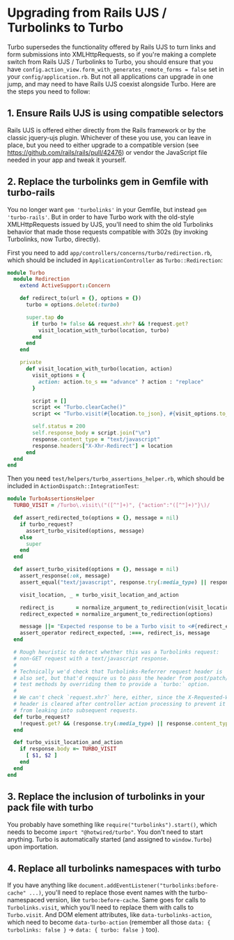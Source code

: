 # Upgrading from Rails UJS / Turbolinks to Turbo

Turbo supersedes the functionality offered by Rails UJS to turn links and form submissions into XMLHttpRequests, so if you're making a complete switch from Rails UJS / Turbolinks to Turbo, you should ensure that you have `config.action_view.form_with_generates_remote_forms = false` set in your `config/application.rb`. But not all applications can upgrade in one jump, and may need to have Rails UJS coexist alongside Turbo. Here are the steps you need to follow:

## 1. Ensure Rails UJS is using compatible selectors
Rails UJS is offered either directly from the Rails framework or by the classic jquery-ujs plugin. Whichever of these you use, you can leave in place, but you need to either upgrade to a compatible version (see https://github.com/rails/rails/pull/42476) or vendor the JavaScript file needed in your app and tweak it yourself.

## 2. Replace the turbolinks gem in Gemfile with turbo-rails
You no longer want `gem 'turbolinks'` in your Gemfile, but instead `gem 'turbo-rails'`. But in order to have Turbo work with the old-style XMLHttpRequests issued by UJS, you'll need to shim the old Turbolinks behavior that made those requests compatible with 302s (by invoking Turbolinks, now Turbo, directly).

First you need to add `app/controllers/concerns/turbo/redirection.rb`, which should be included in `ApplicationController` as `Turbo::Redirection`:

```ruby
module Turbo
  module Redirection
    extend ActiveSupport::Concern

    def redirect_to(url = {}, options = {})
      turbo = options.delete(:turbo)

      super.tap do
        if turbo != false && request.xhr? && !request.get?
          visit_location_with_turbo(location, turbo)
        end
      end
    end

    private
      def visit_location_with_turbo(location, action)
        visit_options = {
          action: action.to_s == "advance" ? action : "replace"
        }

        script = []
        script << "Turbo.clearCache()"
        script << "Turbo.visit(#{location.to_json}, #{visit_options.to_json})"

        self.status = 200
        self.response_body = script.join("\n")
        response.content_type = "text/javascript"
        response.headers["X-Xhr-Redirect"] = location
      end
  end
end
```

Then you need `test/helpers/turbo_assertions_helper.rb`, which should be included in `ActionDispatch::IntegrationTest`:

```ruby
module TurboAssertionsHelper
  TURBO_VISIT = /Turbo\.visit\("([^"]+)", {"action":"([^"]+)"}\)/

  def assert_redirected_to(options = {}, message = nil)
    if turbo_request?
      assert_turbo_visited(options, message)
    else
      super
    end
  end

  def assert_turbo_visited(options = {}, message = nil)
    assert_response(:ok, message)
    assert_equal("text/javascript", response.try(:media_type) || response.content_type)

    visit_location, _ = turbo_visit_location_and_action

    redirect_is       = normalize_argument_to_redirection(visit_location)
    redirect_expected = normalize_argument_to_redirection(options)

    message ||= "Expected response to be a Turbo visit to <#{redirect_expected}> but was a visit to <#{redirect_is}>"
    assert_operator redirect_expected, :===, redirect_is, message
  end

  # Rough heuristic to detect whether this was a Turbolinks request:
  # non-GET request with a text/javascript response.
  #
  # Technically we'd check that Turbolinks-Referrer request header is
  # also set, but that'd require us to pass the header from post/patch/etc
  # test methods by overriding them to provide a `turbo:` option.
  #
  # We can't check `request.xhr?` here, either, since the X-Requested-With
  # header is cleared after controller action processing to prevent it
  # from leaking into subsequent requests.
  def turbo_request?
    !request.get? && (response.try(:media_type) || response.content_type) == "text/javascript"
  end

  def turbo_visit_location_and_action
    if response.body =~ TURBO_VISIT
      [ $1, $2 ]
    end
  end
end
```

## 3. Replace the inclusion of turbolinks in your pack file with turbo
You probably have something like `require("turbolinks").start()`, which needs to become `import "@hotwired/turbo"`. You don't need to start anything. Turbo is automatically started (and assigned to `window.Turbo`) upon importation.


## 4. Replace all turbolinks namespaces with turbo
If you have anything like `document.addEventListener("turbolinks:before-cache" ...)`, you'll need to replace those event names with the turbo-namespaced version, like `turbo:before-cache`. Same goes for calls to `Turbolinks.visit`, which you'll need to replace them with calls to `Turbo.visit`. And DOM element attributes, like `data-turbolinks-action`, which need to become `data-turbo-action` (remember all those `data: { turbolinks: false }` -> `data: { turbo: false }` too).
